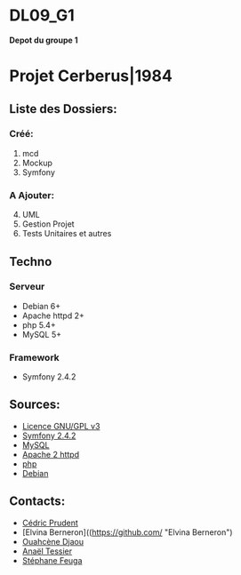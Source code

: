 DL09_G1
=======

__Depot du groupe 1__


# Projet Cerberus|1984



## Liste des Dossiers:

### Créé:
1. mcd
2. Mockup
3. Symfony

### A Ajouter:
4. UML
5. Gestion Projet
6. Tests Unitaires et autres


## Techno

### Serveur
+ Debian 6+
+ Apache httpd 2+
+ php 5.4+
+ MySQL 5+

### Framework
+ Symfony 2.4.2


## Sources:
+ [Licence GNU/GPL v3](http://www.gnu.org/licenses/gpl.html "Licence GNU/GPL v3")
+ [Symfony 2.4.2](http://symfony.com/download?v=Symfony_Standard_Vendors_2.4.2.tgz "Symfony 2.4.2")
+ [MySQL](https://www.mysql.com/ "MySQL")
+ [Apache 2 httpd](http://httpd.apache.org/ "Apache 2 httpd")
+ [php](http://www.php.net/ "php")
+ [Debian](http://www.debian.org/ "Debian")


## Contacts:
+ [Cédric Prudent](https://github.com/ced44 "Cédric Prudent")
+ [Elvina Berneron]((https://github.com/ "Elvina Berneron")
+ [Ouahcène Djaou](https://github.com/wacen "Ouahcène Djaou")
+ [Anaël Tessier](https://github.com/AnaelT "Anaël Tessier")
+ [Stéphane Feuga](https://github.com/sfeuga "Stéphane Feuga")
